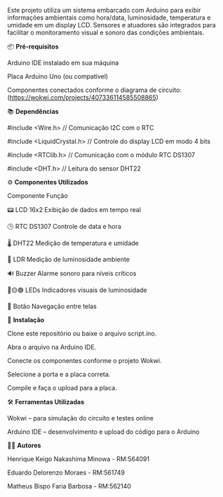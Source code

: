 Este projeto utiliza um sistema embarcado com Arduino para exibir informações ambientais como hora/data, luminosidade, temperatura e umidade em um display LCD. Sensores e atuadores são integrados para facilitar o monitoramento visual e sonoro das condições ambientais.

📦 **Pré-requisitos**

Arduino IDE instalado em sua máquina

Placa Arduino Uno (ou compatível)

Componentes conectados conforme o diagrama de circuito: (https://wokwi.com/projects/407336114585508865)


📚 **Dependências**

#include <Wire.h>             // Comunicação I2C com o RTC

#include <LiquidCrystal.h>    // Controle do display LCD em modo 4 bits

#include <RTClib.h>           // Comunicação com o módulo RTC DS1307

#include <DHT.h>              // Leitura do sensor DHT22


⚙️ **Componentes Utilizados**

Componente	Função

📟 LCD 16x2	Exibição de dados em tempo real

🕒 RTC DS1307	Controle de data e hora

🌡️ DHT22	Medição de temperatura e umidade

🔆 LDR	Medição de luminosidade ambiente

🔊 Buzzer	Alarme sonoro para níveis críticos

🔴🟡🟢 LEDs	Indicadores visuais de luminosidade

🔘 Botão	Navegação entre telas



🚀 **Instalação**

Clone este repositório ou baixe o arquivo script.ino.

Abra o arquivo na Arduino IDE.

Conecte os componentes conforme o projeto Wokwi.

Selecione a porta e a placa correta.

Compile e faça o upload para a placa.


🛠️ **Ferramentas Utilizadas**

Wokwi – para simulação do circuito e testes online

Arduino IDE – desenvolvimento e upload do código para o Arduino


👨‍💻 **Autores**

Henrique Keigo Nakashima Minowa - RM:564091

Eduardo Delorenzo Moraes - RM:561749

Matheus Bispo Faria Barbosa - RM:562140

